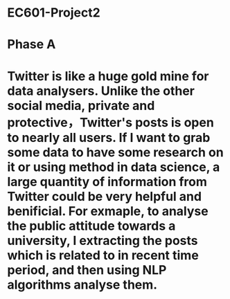 # EC601-Project2

# Phase A
# Twitter is like a huge gold mine for data analysers. Unlike the other social media, private and protective，Twitter's posts is open to nearly all users. If I want to grab some data to have some research on it or using method in data science, a large quantity of information from Twitter could be very helpful and benificial. For exmaple, to analyse the public attitude towards a university, I extracting the posts which is related to in recent time period, and then using NLP algorithms analyse them.
